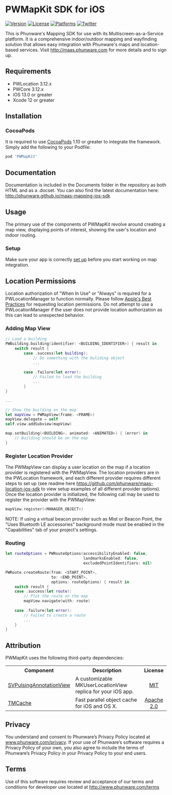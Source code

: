 PWMapKit SDK for iOS
================
[![Version](https://img.shields.io/cocoapods/v/PWMapKit.svg?style=flat-square)](https://cocoapods.org/pods/PWMapKit) [![License](https://img.shields.io/cocoapods/l/PWMapKit.svg?style=flat-square)](https://cocoapods.org/pods/PWMapKit) [![Platforms](https://img.shields.io/cocoapods/p/PWMapKit?style=flat-square)](https://cocoapods.org/pods/PWMapKit) [![Twitter](https://img.shields.io/badge/twitter-@phunware-blue.svg?style=flat-square)](https://twitter.com/phunware)

This is Phunware's Mapping SDK for use with its Multiscreen-as-a-Service platform. It is a comprehensive indoor/outdoor mapping and wayfinding solution that allows easy integration with Phunware's maps and location-based services. Visit http://maas.phunware.com for more details and to sign up.

Requirements
------------
- PWLocation 3.12.x
- PWCore 3.12.x
- iOS 13.0 or greater
- Xcode 12 or greater

Installation
------------
### CocoaPods
It is required to use [CocoaPods](http://www.cocoapods.org) 1.10 or greater to integrate the framework. Simply add the following to your Podfile:

````ruby
pod 'PWMapKit'
````

Documentation
------------
Documentation is included in the Documents folder in the repository as both HTML and as a .docset. You can also find the latest documentation here: http://phunware.github.io/maas-mapping-ios-sdk

## Usage
The primary use of the components of PWMapKit revolve around creating a map view, displaying points of interest, showing the user's location and indoor routing.

### Setup
Make sure your app is correctly [set up](https://github.com/phunware/maas-core-ios-sdk#application-setup) before you start working on map integration.

## Location Permissions
Location authorization of "When In Use" or "Always" is required for a PWLocationManager to function normally. Please follow [Apple's Best Practices](https://developer.apple.com/documentation/corelocation/choosing_the_authorization_level_for_location_services) for requesting location permissions. Do not attempt to use a PWLocationManager if the user does not provide location authorization as this can lead to unexpected behavior.

### Adding Map View
```swift
// Load a building
PWBuilding.building(identifier: <BUILDING_IDENTIFIER>) { result in
    switch result {
        case .success(let building):
            // Do something with the buliding object
            ...
            
        case .failure(let error):
            // Failed to load the building
            ...
        }
}

...

// Show the building on the map
let mapView = PWMapView(frame: <FRAME>)
mapView.delegate = self
self.view.addSubview(mapView)

map.setBuilding(<BUILDING>, animated: <ANIMATED>) { (error) in     
    // Building should be on the map
}
```

### Register Location Provider
The PWMapView can display a user location on the map if a location provider is registered with the PWMapView. The location providers are in the PWLocation framework, and each different provider requires different steps to set up (see readme here https://github.com/phunware/maas-location-ios-sdk to view setup examples of all different provider options). Once the location provider is initialized, the following call may be used to register the provider with the PWMapView:

```swift
mapView.register(<MANAGER_OBJECT>)
```

NOTE: If using a virtual beacon provider such as Mist or Beacon Point, the "Uses Bluetooth LE accessories" background mode must be enabled in the "Capabilities" tab of your project's settings.

### Routing
```swift
let routeOptions = PWRouteOptions(accessibilityEnabled: false,
                                  landmarksEnabled: false,
                                  excludedPointIdentifiers: nil)

PWRoute.createRoute(from: <START_POINT>,
                    to: <END_POINT>,
                    options: routeOptions) { result in
    switch result {
    case .success(let route):
        // Plot the route on the map
        mapView.navigate(with: route)
    
    case .failure(let error):
        // Failed to create a route
        ...
    }    
}
```

## Attribution
PWMapKit uses the following third-party dependencies:

<table>
  <tr>
  <th style="text-align:center;">Component</th>
  <th style="text-align:center;">Description</th>
  <th style="text-align:center;">License</th>
  </tr>
  <tr>
    <td><a href="https://github.com/samvermette/SVPulsingAnnotationView">SVPulsingAnnotationView</a></td>
    <td>
     A customizable MKUserLocationView replica for your iOS app.
    </td>
    <td style="text-align:center;""><a href="https://github.com/samvermette/SVPulsingAnnotationView/blob/master/LICENSE.txt">MIT</a>
    </td>
  </tr>
  <tr>
    <td><a href="https://github.com/tumblr/TMCache">TMCache</a></td>
    <td>
     Fast parallel object cache for iOS and OS X.
    </td>
    <td style="text-align:center;""><a href="https://github.com/tumblr/TMCache/blob/master/LICENSE.txt">Apache 2.0</a>
    </td>
  </tr>
</table>

Privacy
-----------
You understand and consent to Phunware’s Privacy Policy located at www.phunware.com/privacy. If your use of Phunware’s software requires a Privacy Policy of your own, you also agree to include the terms of Phunware’s Privacy Policy in your Privacy Policy to your end users.

Terms
-----------
Use of this software requires review and acceptance of our terms and conditions for developer use located at http://www.phunware.com/terms
